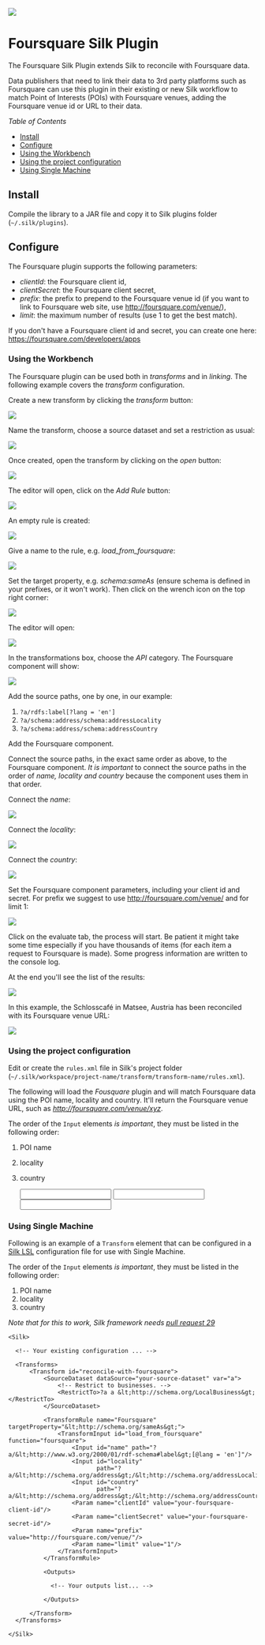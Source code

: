 <a href="http://insideout.io"><img src="https://insideout10.github.io/silk-foursquare-plugin/images/insideout10-opensource.png" /></a>

Foursquare Silk Plugin
======================

The Foursquare Silk Plugin extends Silk to reconcile with Foursquare data.

Data publishers that need to link their data to 3rd party platforms such as Foursquare can use this plugin in their
existing or new Silk workflow to match Point of Interests (POIs) with Foursquare venues, adding the Foursquare venue id
or URL to their data.

*Table of Contents*

 * [Install](#install)
 * [Configure](#configure)
  * [Using the Workbench](#using-the-workbench)
  * [Using the project configuration](#using-the-project-configuration)
  * [Using Single Machine](#using-single-machine)

## Install

Compile the library to a JAR file and copy it to Silk plugins folder (`~/.silk/plugins`).


## Configure

The Foursquare plugin supports the following parameters:

 * *clientId*: the Foursquare client id,
 * *clientSecret*: the Foursquare client secret,
 * *prefix*: the prefix to prepend to the Foursquare venue id (if you want to link to Foursquare web site, use http://foursquare.com/venue/),
 * *limit*: the maximum number of results (use 1 to get the best match).


If you don't have a Foursquare client id and secret, you can create one here: https://foursquare.com/developers/apps


### Using the Workbench

The Foursquare plugin can be used both in *transforms* and in *linking*. The following example covers the *transform*
configuration.

Create a new transform by clicking the *transform* button:

<img src="https://insideout10.github.io/silk-foursquare-plugin/images/workbench_step_1.png" />

Name the transform, choose a source dataset and set a restriction as usual:

<img src="https://insideout10.github.io/silk-foursquare-plugin/images/workbench_step_2.png" />

Once created, open the transform by clicking on the *open* button:

<img src="https://insideout10.github.io/silk-foursquare-plugin/images/workbench_step_3.png" />

The editor will open, click on the *Add Rule* button:

<img src="https://insideout10.github.io/silk-foursquare-plugin/images/workbench_step_4.png" />

An empty rule is created:

<img src="https://insideout10.github.io/silk-foursquare-plugin/images/workbench_step_5.png" />

Give a name to the rule, e.g. _load_from_foursquare_:

<img src="https://insideout10.github.io/silk-foursquare-plugin/images/workbench_step_6.png" />

Set the target property, e.g. _schema:sameAs_ (ensure schema is defined in your prefixes, or it won't work). Then click
on the wrench icon on the top right corner:

<img src="https://insideout10.github.io/silk-foursquare-plugin/images/workbench_step_7.png" />

The editor will open:

<img src="https://insideout10.github.io/silk-foursquare-plugin/images/workbench_step_8.png" />

In the transformations box, choose the *API* category. The Foursquare component will show:

<img src="https://insideout10.github.io/silk-foursquare-plugin/images/workbench_step_9.png" />

Add the source paths, one by one, in our example:

 1. `?a/rdfs:label[?lang = 'en']`
 2. `?a/schema:address/schema:addressLocality`
 3. `?a/schema:address/schema:addressCountry`

Add the Foursquare component.

Connect the source paths, in the exact same order as above, to the Foursquare component. *It is important* to connect
 the source paths in the order of *name, locality and country* because the component uses them in that order.

Connect the *name*:

<img src="https://insideout10.github.io/silk-foursquare-plugin/images/workbench_step_10.png" />

Connect the *locality*:

<img src="https://insideout10.github.io/silk-foursquare-plugin/images/workbench_step_11.png" />

Connect the *country*:

<img src="https://insideout10.github.io/silk-foursquare-plugin/images/workbench_step_12.png" />

Set the Foursquare component parameters, including your client id and secret. For prefix we suggest to use http://foursquare.com/venue/ and for limit 1:

<img src="https://insideout10.github.io/silk-foursquare-plugin/images/workbench_step_13.png" />

Click on the evaluate tab, the process will start. Be patient it might take some time especially if you have thousands
 of items (for each item a request to Foursquare is made). Some progress information are written to the console log.

At the end you'll see the list of the results:

<img src="https://insideout10.github.io/silk-foursquare-plugin/images/workbench_step_14.png" />

In this example, the Schlosscafé in Matsee, Austria has been reconciled with its Foursquare venue URL:

<img src="https://insideout10.github.io/silk-foursquare-plugin/images/workbench_step_15.png" />


### Using the project configuration

Edit or create the `rules.xml` file in Silk's project folder (`~/.silk/workspace/project-name/transform/transform-name/rules.xml`).

The following will load the *Fousquare* plugin and will match Foursquare data using the POI name, locality and country.
It'll return the Foursquare venue URL, such as _http://foursquare.com/venue/xyz_.

The order of the `Input` elements *is important*, they must be listed in the following order:

 1. POI name
 2. locality
 3. country


    <TransformRules>
      <TransformRule name="Foursquare" targetProperty="&lt;http://schema.org/sameAs&gt;">
        <TransformInput id="reconcile_with_foursquare" function="foursquare">
          <Input id="name" path="?a/&lt;http://www.w3.org/2000/01/rdf-schema#label&gt;[@lang = 'en']"/>
          <Input id="locality" path="?a/&lt;http://schema.org/address&gt;/&lt;http://schema.org/addressLocality&gt;"/>
          <Input id="country" path="?a/&lt;http://schema.org/address&gt;/&lt;http://schema.org/addressCountry&gt;"/>
          <Param name="clientId" value="your-foursquare-client-id"/>
          <Param name="clientSecret" value="your-foursquare-client-secret"/>
          <Param name="prefix" value="http://foursquare.com/venue/"/>
          <Param name="limit" value="1"/>
        </TransformInput>
      </TransformRule>
    </TransformRules>


### Using Single Machine

Following is an example of a `Transform` element that can be configured in a [Silk LSL](https://www.assembla.com/wiki/show/silk/Link_Specification_Language)
configuration file for use with Single Machine.

The order of the `Input` elements *is important*, they must be listed in the following order:

 1. POI name
 2. locality
 3. country


*Note that for this to work, Silk framework needs [pull request 29](https://github.com/silk-framework/silk/pull/29)*


    <Silk>

      <!-- Your existing configuration ... -->

      <Transforms>
          <Transform id="reconcile-with-foursquare">
              <SourceDataset dataSource="your-source-dataset" var="a">
                  <!-- Restrict to businesses. -->
                  <RestrictTo>?a a &lt;http://schema.org/LocalBusiness&gt;</RestrictTo>
              </SourceDataset>

              <TransformRule name="Foursquare" targetProperty="&lt;http://schema.org/sameAs&gt;">
                  <TransformInput id="load_from_foursquare" function="foursquare">
                      <Input id="name" path="?a/&lt;http://www.w3.org/2000/01/rdf-schema#label&gt;[@lang = 'en']"/>
                      <Input id="locality"
                             path="?a/&lt;http://schema.org/address&gt;/&lt;http://schema.org/addressLocality&gt;"/>
                      <Input id="country"
                             path="?a/&lt;http://schema.org/address&gt;/&lt;http://schema.org/addressCountry&gt;"/>
                      <Param name="clientId" value="your-foursquare-client-id"/>
                      <Param name="clientSecret" value="your-foursquare-secret-id"/>
                      <Param name="prefix" value="http://foursquare.com/venue/"/>
                      <Param name="limit" value="1"/>
                  </TransformInput>
              </TransformRule>

              <Outputs>

                <!-- Your outputs list... -->

              </Outputs>

          </Transform>
      </Transforms>

    </Silk>
